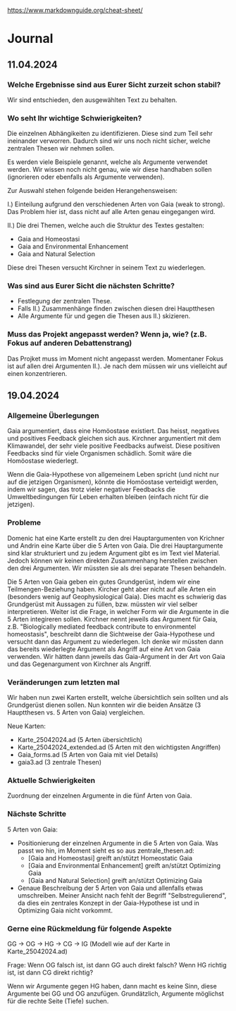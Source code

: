 https://www.markdownguide.org/cheat-sheet/

# Journal

## 11.04.2024

### Welche Ergebnisse sind aus Eurer Sicht zurzeit schon stabil?

Wir sind entschieden, den ausgewählten Text zu behalten.

### Wo seht Ihr wichtige Schwierigkeiten?

Die einzelnen Abhängikeiten zu identifizieren. Diese sind zum Teil sehr ineinander verworren.
Dadurch sind wir uns noch nicht sicher, welche zentralen Thesen wir nehmen sollen.

Es werden viele Beispiele genannt, welche als Argumente verwendet werden. Wir wissen noch nicht genau, wie wir diese handhaben sollen (ignorieren oder ebenfalls als Argumente verwenden).

Zur Auswahl stehen folgende beiden Herangehensweisen:

I.) Einteilung aufgrund den verschiedenen Arten von Gaia (weak to strong).
Das Problem hier ist, dass nicht auf alle Arten genau eingegangen wird.

II.) Die drei Themen, welche auch die Struktur des Textes gestalten:

- Gaia and Homeostasi
- Gaia and Environmental Enhancement
- Gaia and Natural Selection

Diese drei Thesen versucht Kirchner in seinem Text zu wiederlegen.

### Was sind aus Eurer Sicht die nächsten Schritte?

- Festlegung der zentralen These.
- Falls II.) Zusammenhänge finden zwischen diesen drei Hauptthesen
- Alle Argumente für und gegen die Thesen aus II.) skizieren.

### Muss das Projekt angepasst werden? Wenn ja, wie? (z.B. Fokus auf anderen Debattenstrang) 

Das Projket muss im Moment nicht angepasst werden.
Momentaner Fokus ist auf allen drei Argumenten II.). Je nach dem müssen wir uns vielleicht auf einen konzentrieren.

## 19.04.2024

### Allgemeine Überlegungen
Gaia argumentiert, dass eine Homöostase existiert. Das heisst, negatives und positives Feedback gleichen sich aus. Kirchner argumentiert mit dem Klimawandel, der sehr viele positive Feedbacks aufweist. Diese positiven Feedbacks sind für viele Organismen schädlich. Somit wäre die Homöostase wiederlegt.

Wenn die Gaia-Hypothese von allgemeinem Leben spricht (und nicht nur auf die jetzigen Organismen), könnte die Homöostase verteidigt werden, indem wir sagen, das trotz vieler negativer Feedbacks die Umweltbedingungen für Leben erhalten bleiben (einfach nicht für die jetzigen).


### Probleme
Domenic hat eine Karte erstellt zu den drei Hauptargumenten von Krichner und Andrin eine Karte über die 5 Arten von Gaia.
Die drei Hauptargumente sind klar strukturiert und zu jedem Argument gibt es im Text viel Material. Jedoch können wir keinen
direkten Zusammenhang herstellen zwischen den drei Argumenten. Wir müssten sie als drei separate Thesen behandeln.

Die 5 Arten von Gaia geben ein gutes Grundgerüst, indem wir eine Teilmengen-Beziehung haben. Kircher geht aber nicht auf alle Arten ein
(besonders wenig auf Geophysiological Gaia). Dies macht es schwierig das Grundgerüst mit Aussagen zu füllen, bzw. müssten wir viel selber interpretieren.
Weiter ist die Frage, in welcher Form wir die Argumente in die 5 Arten integireren sollen. Kirchner nennt jeweils das Argument für Gaia, z.B. "Biologically mediated feedback contribute to environmentel homeostasis", beschreibt dann die Sichtweise der Gaia-Hypothese und versucht dann das Argument zu wiederlegen. Ich denke wir müssten dann das bereits wiederlegte Argument als Angriff auf eine Art von Gaia verwenden. Wir hätten dann jeweils das Gaia-Argument in der Art von Gaia und das Gegenargument von Kirchner als Angriff.


### Veränderungen zum letzten mal
Wir haben nun zwei Karten erstellt, welche übersichtlich sein sollten und als Grundgerüst dienen sollen. Nun konnten wir die beiden Ansätze (3 Hauptthesen vs. 5 Arten von Gaia) vergleichen.

Neue Karten:
- Karte_25042024.ad (5 Arten übersichtlich)
- Karte_25042024_extended.ad (5 Arten mit den wichtigsten Angriffen)
- Gaia_forms.ad (5 Arten von Gaia mit viel Details)
- gaia3.ad (3 zentrale Thesen)


### Aktuelle Schwierigkeiten

Zuordnung der einzelnen Argumente in die fünf Arten von Gaia.

### Nächste Schritte

5 Arten von Gaia:
- Positionierung der einzelnen Argumente in die 5 Arten von Gaia. Was passt wo hin, im Moment sieht es so aus zentrale_thesen.ad:
    - [Gaia and Homeostasi] greift an/stützt Homeostatic Gaia
    - [Gaia and Environmental Enhancement] greift an/stützt Optimizing Gaia
    - [Gaia and Natural Selection] greift an/stützt Optimizing Gaia
- Genaue Beschreibung der 5 Arten von Gaia und allenfalls etwas umschreiben. Meiner Ansicht nach fehlt der Begriff "Selbstregulierend",
da dies ein zentrales Konzept in der Gaia-Hypothese ist und in Optimizing Gaia nicht vorkommt.

### Gerne eine Rückmeldung für folgende Aspekte

GG -> OG -> HG -> CG -> IG (Modell wie auf der Karte in Karte_25042024.ad)

Frage: Wenn OG falsch ist, ist dann GG auch direkt falsch?
Wenn HG richtig ist, ist dann CG direkt richtig?

Wenn wir Argumente gegen HG haben, dann macht es keine Sinn, diese Argumente bei GG und OG anzufügen.
Grundätzlich, Argumente möglichst für die rechte Seite (Tiefe) suchen.
